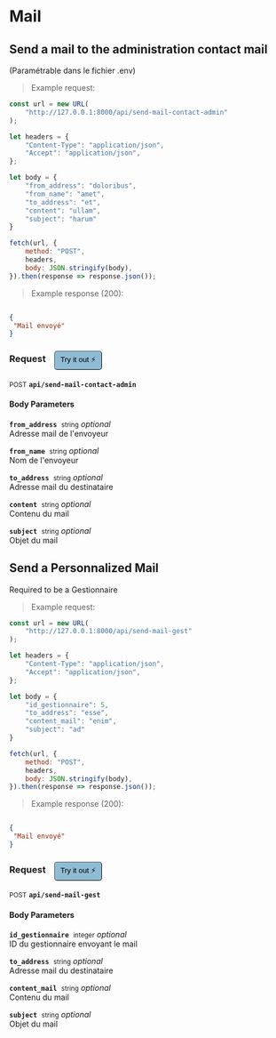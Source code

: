 # Mail


## Send a mail to the administration contact mail
(Paramétrable dans le fichier .env)




> Example request:

```javascript
const url = new URL(
    "http://127.0.0.1:8000/api/send-mail-contact-admin"
);

let headers = {
    "Content-Type": "application/json",
    "Accept": "application/json",
};

let body = {
    "from_address": "doloribus",
    "from_name": "amet",
    "to_address": "et",
    "content": "ullam",
    "subject": "harum"
}

fetch(url, {
    method: "POST",
    headers,
    body: JSON.stringify(body),
}).then(response => response.json());
```


> Example response (200):

```json

{
 "Mail envoyé"
}
```
<div id="execution-results-POSTapi-send-mail-contact-admin" hidden>
    <blockquote>Received response<span id="execution-response-status-POSTapi-send-mail-contact-admin"></span>:</blockquote>
    <pre class="json"><code id="execution-response-content-POSTapi-send-mail-contact-admin"></code></pre>
</div>
<div id="execution-error-POSTapi-send-mail-contact-admin" hidden>
    <blockquote>Request failed with error:</blockquote>
    <pre><code id="execution-error-message-POSTapi-send-mail-contact-admin"></code></pre>
</div>
<form id="form-POSTapi-send-mail-contact-admin" data-method="POST" data-path="api/send-mail-contact-admin" data-authed="0" data-hasfiles="0" data-headers='{"Content-Type":"application\/json","Accept":"application\/json"}' onsubmit="event.preventDefault(); executeTryOut('POSTapi-send-mail-contact-admin', this);">
<h3>
    Request&nbsp;&nbsp;&nbsp;
        <button type="button" style="background-color: #8fbcd4; padding: 5px 10px; border-radius: 5px; border-width: thin;" id="btn-tryout-POSTapi-send-mail-contact-admin" onclick="tryItOut('POSTapi-send-mail-contact-admin');">Try it out ⚡</button>
    <button type="button" style="background-color: #c97a7e; padding: 5px 10px; border-radius: 5px; border-width: thin;" id="btn-canceltryout-POSTapi-send-mail-contact-admin" onclick="cancelTryOut('POSTapi-send-mail-contact-admin');" hidden>Cancel</button>&nbsp;&nbsp;
    <button type="submit" style="background-color: #6ac174; padding: 5px 10px; border-radius: 5px; border-width: thin;" id="btn-executetryout-POSTapi-send-mail-contact-admin" hidden>Send Request 💥</button>
    </h3>
<p>
<small class="badge badge-black">POST</small>
 <b><code>api/send-mail-contact-admin</code></b>
</p>
<h4 class="fancy-heading-panel"><b>Body Parameters</b></h4>
<p>
<b><code>from_address</code></b>&nbsp;&nbsp;<small>string</small>     <i>optional</i> &nbsp;
<input type="text" name="from_address" data-endpoint="POSTapi-send-mail-contact-admin" data-component="body"  hidden>
<br>
Adresse mail de l'envoyeur</p>
<p>
<b><code>from_name</code></b>&nbsp;&nbsp;<small>string</small>     <i>optional</i> &nbsp;
<input type="text" name="from_name" data-endpoint="POSTapi-send-mail-contact-admin" data-component="body"  hidden>
<br>
Nom de l'envoyeur</p>
<p>
<b><code>to_address</code></b>&nbsp;&nbsp;<small>string</small>     <i>optional</i> &nbsp;
<input type="text" name="to_address" data-endpoint="POSTapi-send-mail-contact-admin" data-component="body"  hidden>
<br>
Adresse mail du destinataire</p>
<p>
<b><code>content</code></b>&nbsp;&nbsp;<small>string</small>     <i>optional</i> &nbsp;
<input type="text" name="content" data-endpoint="POSTapi-send-mail-contact-admin" data-component="body"  hidden>
<br>
Contenu du mail</p>
<p>
<b><code>subject</code></b>&nbsp;&nbsp;<small>string</small>     <i>optional</i> &nbsp;
<input type="text" name="subject" data-endpoint="POSTapi-send-mail-contact-admin" data-component="body"  hidden>
<br>
Objet du mail</p>

</form>


## Send a Personnalized Mail
Required to be a Gestionnaire




> Example request:

```javascript
const url = new URL(
    "http://127.0.0.1:8000/api/send-mail-gest"
);

let headers = {
    "Content-Type": "application/json",
    "Accept": "application/json",
};

let body = {
    "id_gestionnaire": 5,
    "to_address": "esse",
    "content_mail": "enim",
    "subject": "ad"
}

fetch(url, {
    method: "POST",
    headers,
    body: JSON.stringify(body),
}).then(response => response.json());
```


> Example response (200):

```json

{
 "Mail envoyé"
}
```
<div id="execution-results-POSTapi-send-mail-gest" hidden>
    <blockquote>Received response<span id="execution-response-status-POSTapi-send-mail-gest"></span>:</blockquote>
    <pre class="json"><code id="execution-response-content-POSTapi-send-mail-gest"></code></pre>
</div>
<div id="execution-error-POSTapi-send-mail-gest" hidden>
    <blockquote>Request failed with error:</blockquote>
    <pre><code id="execution-error-message-POSTapi-send-mail-gest"></code></pre>
</div>
<form id="form-POSTapi-send-mail-gest" data-method="POST" data-path="api/send-mail-gest" data-authed="0" data-hasfiles="0" data-headers='{"Content-Type":"application\/json","Accept":"application\/json"}' onsubmit="event.preventDefault(); executeTryOut('POSTapi-send-mail-gest', this);">
<h3>
    Request&nbsp;&nbsp;&nbsp;
        <button type="button" style="background-color: #8fbcd4; padding: 5px 10px; border-radius: 5px; border-width: thin;" id="btn-tryout-POSTapi-send-mail-gest" onclick="tryItOut('POSTapi-send-mail-gest');">Try it out ⚡</button>
    <button type="button" style="background-color: #c97a7e; padding: 5px 10px; border-radius: 5px; border-width: thin;" id="btn-canceltryout-POSTapi-send-mail-gest" onclick="cancelTryOut('POSTapi-send-mail-gest');" hidden>Cancel</button>&nbsp;&nbsp;
    <button type="submit" style="background-color: #6ac174; padding: 5px 10px; border-radius: 5px; border-width: thin;" id="btn-executetryout-POSTapi-send-mail-gest" hidden>Send Request 💥</button>
    </h3>
<p>
<small class="badge badge-black">POST</small>
 <b><code>api/send-mail-gest</code></b>
</p>
<h4 class="fancy-heading-panel"><b>Body Parameters</b></h4>
<p>
<b><code>id_gestionnaire</code></b>&nbsp;&nbsp;<small>integer</small>     <i>optional</i> &nbsp;
<input type="number" name="id_gestionnaire" data-endpoint="POSTapi-send-mail-gest" data-component="body"  hidden>
<br>
ID du gestionnaire envoyant le mail</p>
<p>
<b><code>to_address</code></b>&nbsp;&nbsp;<small>string</small>     <i>optional</i> &nbsp;
<input type="text" name="to_address" data-endpoint="POSTapi-send-mail-gest" data-component="body"  hidden>
<br>
Adresse mail du destinataire</p>
<p>
<b><code>content_mail</code></b>&nbsp;&nbsp;<small>string</small>     <i>optional</i> &nbsp;
<input type="text" name="content_mail" data-endpoint="POSTapi-send-mail-gest" data-component="body"  hidden>
<br>
Contenu du mail</p>
<p>
<b><code>subject</code></b>&nbsp;&nbsp;<small>string</small>     <i>optional</i> &nbsp;
<input type="text" name="subject" data-endpoint="POSTapi-send-mail-gest" data-component="body"  hidden>
<br>
Objet du mail</p>

</form>



